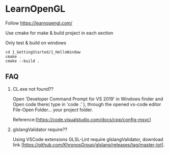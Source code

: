# LearnOpenGL

Follow https://learnopengl.com/

Use cmake for make & build project in each section

Only test & build on windows

```shell
cd 1_GettingStarted/1_HelloWindow
cmake .
cmake --build .
```

## FAQ

1. CL.exe not found??

    Open 'Developer Command Prompt for VS 2019' in Windows finder and Open code there( type in 'code .' ), through the opened vs-code editor File-Open Folder... your project folder.

    Reference:[<https://code.visualstudio.com/docs/cpp/config-msvc>]

2. glslangValidator require??

    Using VSCode extensions GLSL-Lint require glslangValidator, download link [<https://github.com/KhronosGroup/glslang/releases/tag/master-tot>].
